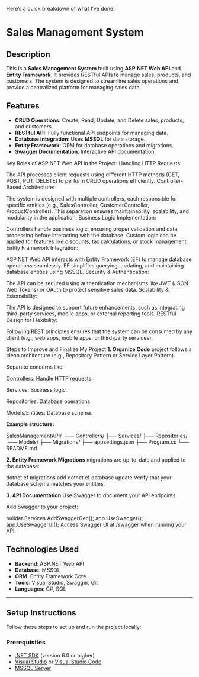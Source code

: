 Here’s a quick breakdown of what I’ve done:

# Sales Management System

## Description
This is a **Sales Management System** built using **ASP.NET Web API** and **Entity Framework**. It provides RESTful APIs to manage sales, products, and customers. The system is designed to streamline sales operations and provide a centralized platform for managing sales data.


## Features 
- **CRUD Operations**: Create, Read, Update, and Delete sales, products, and customers.
- **RESTful API**: Fully functional API endpoints for managing data.
- **Database Integration**: Uses **MSSQL** for data storage.
- **Entity Framework**: ORM for database operations and migrations.
- **Swagger Documentation**: Interactive API documentation.



Key Roles of ASP.NET Web API in the Project:
Handling HTTP Requests:

The API processes client requests using different HTTP methods (GET, POST, PUT, DELETE) to perform CRUD operations efficiently.
Controller-Based Architecture:

The system is designed with multiple controllers, each responsible for specific entities (e.g., SalesController, CustomerController, ProductController).
This separation ensures maintainability, scalability, and modularity in the application.
Business Logic Implementation:

Controllers handle business logic, ensuring proper validation and data processing before interacting with the database.
Custom logic can be applied for features like discounts, tax calculations, or stock management.
Entity Framework Integration:

ASP.NET Web API interacts with Entity Framework (EF) to manage database operations seamlessly.
EF simplifies querying, updating, and maintaining database entities using MSSQL.
Security & Authentication:

The API can be secured using authentication mechanisms like JWT (JSON Web Tokens) or OAuth to protect sensitive sales data.
Scalability & Extensibility:

The API is designed to support future enhancements, such as integrating third-party services, mobile apps, or external reporting tools.
RESTful Design for Flexibility:

Following REST principles ensures that the system can be consumed by any client (e.g., web apps, mobile apps, or third-party services).




Steps to Improve and Finalize My Project
**1. Organize Code**
project follows a clean architecture (e.g., Repository Pattern or Service Layer Pattern).

Separate concerns like:

Controllers: Handle HTTP requests.

Services: Business logic.

Repositories: Database operations.

Models/Entities: Database schema.

**Example structure:**

SalesManagementAPI/
├── Controllers/
├── Services/
├── Repositories/
├── Models/
├── Migrations/
├── appsettings.json
├── Program.cs
└── README.md

**2. Entity Framework Migrations**
migrations are up-to-date and applied to the database:


dotnet ef migrations add <MigrationName>
dotnet ef database update
Verify that your database schema matches your entities.

**3. API Documentation**
Use Swagger to document your API endpoints.

Add Swagger to your project:

builder.Services.AddSwaggerGen();
app.UseSwagger();
app.UseSwaggerUI();
Access Swagger UI at /swagger when running your API.


## Technologies Used
- **Backend**: ASP.NET Web API
- **Database**: MSSQL
- **ORM**: Entity Framework Core
- **Tools**: Visual Studio, Swagger, Git
- **Languages**: C#, SQL

---

## Setup Instructions
Follow these steps to set up and run the project locally:

### Prerequisites
- [.NET SDK](https://dotnet.microsoft.com/download) (version 6.0 or higher)
- [Visual Studio](https://visualstudio.microsoft.com/) or [Visual Studio Code](https://code.visualstudio.com/)
- [MSSQL Server](https://www.microsoft.com/en-us/sql-server/sql-server-downloads)


